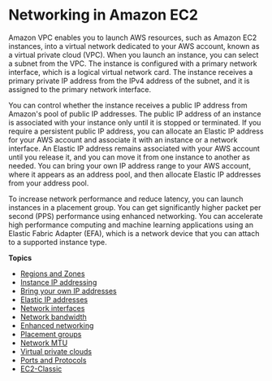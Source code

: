 # Networking in Amazon EC2<a name="ec2-networking"></a>

Amazon VPC enables you to launch AWS resources, such as Amazon EC2 instances, into a virtual network dedicated to your AWS account, known as a virtual private cloud \(VPC\)\. When you launch an instance, you can select a subnet from the VPC\. The instance is configured with a primary network interface, which is a logical virtual network card\. The instance receives a primary private IP address from the IPv4 address of the subnet, and it is assigned to the primary network interface\.

You can control whether the instance receives a public IP address from Amazon's pool of public IP addresses\. The public IP address of an instance is associated with your instance only until it is stopped or terminated\. If you require a persistent public IP address, you can allocate an Elastic IP address for your AWS account and associate it with an instance or a network interface\. An Elastic IP address remains associated with your AWS account until you release it, and you can move it from one instance to another as needed\. You can bring your own IP address range to your AWS account, where it appears as an address pool, and then allocate Elastic IP addresses from your address pool\.

To increase network performance and reduce latency, you can launch instances in a placement group\. You can get significantly higher packet per second \(PPS\) performance using enhanced networking\. You can accelerate high performance computing and machine learning applications using an Elastic Fabric Adapter \(EFA\), which is a network device that you can attach to a supported instance type\.

**Topics**
+ [Regions and Zones](using-regions-availability-zones.md)
+ [Instance IP addressing](using-instance-addressing.md)
+ [Bring your own IP addresses](ec2-byoip.md)
+ [Elastic IP addresses](elastic-ip-addresses-eip.md)
+ [Network interfaces](using-eni.md)
+ [Network bandwidth](ec2-instance-network-bandwidth.md)
+ [Enhanced networking](enhanced-networking.md)
+ [Placement groups](placement-groups.md)
+ [Network MTU](network_mtu.md)
+ [Virtual private clouds](using-vpc.md)
+ [Ports and Protocols](ports-and-protocols.md)
+ [EC2\-Classic](ec2-classic-platform.md)